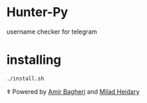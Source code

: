 # Hunter-Py
username checker for telegram

# installing 

```
./install.sh
```

☤ Powered by [Amir Bagheri](http://github.com/KhodeAmir) and [Milad Heidary](http://github.com/MiladHeidary)
